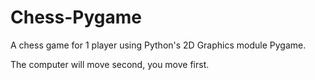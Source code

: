 # Chess-Pygame
A chess game for 1 player using Python's 2D Graphics module Pygame.

The computer will move second, you move first.
